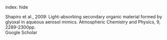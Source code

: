 index: hide

<div class="Citation">

  <div class="Citation-body">
    <div class="Citation-text">Shapiro et al., 2009: Light-absorbing secondary organic material formed by glyoxal in aqueous aerosol mimics. <span class="Article-journal">Atmospheric Chemistry and Physics, </span><span class="Article-volume">9, </span>2289-2300pp.</div>
    <div class="Citation-links">
      <div class="CitationLink" data-href="https://scholar.google.com/scholar?q=Light-absorbing+secondary+organic+material+formed+by+glyoxal+in+aqueous+aerosol+mimics">
        <div class="CitationLink-icon CitationLink-Scholar"></div>
        <div class="CitationLink-text">Google Scholar</div>
      </div>
    </div>
  </div>
</div>


<div class="Citation-copy">

</div>